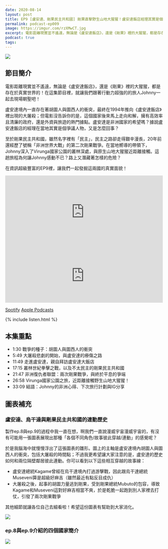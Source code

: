 ```yaml
---
date: 2020-08-14
layout: post
title: EP9 [盧安達、剛果民主共和國] 剛果直擊野生山地大猩猩！盧安達飯店經理其實是個爭議人物？ ft. Johnny
permalink: podcast-ep009
image: https://imgur.com/rzXMwCT.jpg
excerpt: 電影距離現實並不遙遠，無論是《盧安達飯店》，還是《剛果》裡的大猩猩，都是存在於真實世界的！在這集節目裡，就讓我們跟著行動力超強的的旅人Johnny一起去現場朝聖吧！
podcast: true
tags:
---
```


![](https://imgur.com/rzXMwCTm.jpg)

## 節目簡介

電影距離現實並不遙遠，無論是《盧安達飯店》，還是《剛果》裡的大猩猩，都是存在於真實世界的！在這集節目裡，就讓我們跟著行動力超強的的旅人Johnny一起去現場朝聖吧！

盧安達境內一直存在著胡圖人與圖西人的衝突，最終在1994年推向《盧安達飯店》裡出現的大屠殺；但電影沒告訴你的是，這個國家後來馬上走向和解，擁有高效率且清廉的政府，還是外資與旅遊的熱門據點。盧安達是非洲國家的希望嗎？據說盧安達飯店的經理在當地其實是個爭議人物，又是怎麼回事？

至於剛果民主共和國，雖然名字裡有「民主」，民主之路卻走得艱辛漫長，20年前還經歷了號稱「非洲世界大戰」的第二次剛果戰爭。在當地嚮導的帶領下，Johnny深入了Virunga國家公園的叢林深處，與原生山地大猩猩近距離接觸。這趟旅程為何讓Johnny感動不已？路上又潛藏著怎樣的危險？

在資訊超級豐富的EP9裡，讓我們一起發掘這兩國的真實面貌！

<iframe src="https://open.spotify.com/embed-podcast/episode/5otpxnyF1axLMxfUT2bssE" width="100%" height="232" frameborder="0" allowtransparency="true" allow="encrypted-media"></iframe>

<iframe allow="autoplay *; encrypted-media *; fullscreen *" frameborder="0" height="175" style="width:100%;max-width:660px;overflow:hidden;background:transparent;" sandbox="allow-forms allow-popups allow-same-origin allow-scripts allow-storage-access-by-user-activation allow-top-navigation-by-user-activation" src="https://embed.podcasts.apple.com/tw/podcast/id1518914711?i=1000488187952"></iframe>

[Spotify](https://open.spotify.com/episode/5otpxnyF1axLMxfUT2bssE)
[Apple Podcasts](https://podcasts.apple.com/tw/podcast/id1518914711?i=1000488187952)

{% include listen.html %}

## 本集重點

* 1:30 戰爭的種子：胡圖人與圖西人的衝突
* 5:49 大屠殺悲劇的開始，與盧安達的療傷之路
* 11:49 走進盧安達，親自拜訪盧安達大飯店
* 17:15 叢林世紀拳擊之戰，以及不太民主的剛果民主共和國
* 21:47 非洲復仇者聯盟：兩次剛果戰爭，與終於平息的爭端
* 26:58 Virunga國家公園之旅，近距離接觸野生山地大猩猩！
* 33:09 結語：Johnny的非洲心得、下次旅行計劃與IG分享

## 圖表補充

### 盧安達、烏干達與剛果民主共和國的連動歷史

製作ep.8與ep.9的過程中我一直在想，啊我們一直說漫威宇宙漫威宇宙的，有沒有可能用一張圖表展現出那種「各個不同角色/故事彼此穿越/連動」的感覺呢？

於是我腦海中就慢慢浮出了這張圖表的雛形。圖上的主軸是盧安達境內胡圖人與圖西人的衝突，包括大屠殺的時間點；不過我更希望讓大家注意的是，盧安達的歷史如何和兩位隔壁鄰居彼此連動。你可以看到以下這些相互穿越的故事線：

* 盧安達總統Kagame曾經在烏干達境內打過游擊戰，因此跟烏干達總統Museveni算是超級好麻吉（雖然最近有點反目成仇）
* 大屠殺之後，起事的胡圖力量逃到剛果，受到剛果總統Mubuto的包容，導致Kagame和Museveni這對好麻吉相當不爽，於是乾脆一起跑到別人家裡去打仗，引發了兩次剛果戰爭

其他細節就讓各位自己去細看啦！希望這份圖表有幫助到大家消化。

![](https://imgur.com/paVsPS0.jpg)

### ep.8與ep.9介紹的四個國家簡介

![](https://imgur.com/yRPBrlq.jpg)